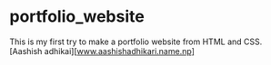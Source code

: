 # portfolio_website
This is my first try to make a portfolio website from HTML and CSS.
[Aashish adhikai][www.aashishadhikari.name.np]
